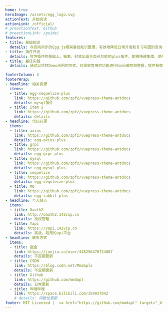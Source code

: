 ```yaml
---
home: true
heroImage: /assets/egg_logo.svg
actionText: 开始阅读
actionLink: /official/
# preactionText: Github
# preactionLink: /guide/
features:
- title: 基础知识
  details: 与官网同步的Egg.js框架基础知识整理，有效地降低日常开发和复习巩固的查询、学习时间。
- title: 插件开发
  details: 官方插件的基础上，抽象、封装出适合自己功能的plus插件，能够快速集成、使用在新的项目中。
- title: 最佳实践
  details: 通过以项目Demo示例的方式，对框架常用的功能进行Code编写和整理，提供有效且易用的代码封装。

footerColumn: 4
footerWrap: 
- headline: 相关资源
  items:
  - title: egg-sequelize-plus
    link: https://github.com/zpfz/vuepress-theme-antdocs
    details: mysql插件
  - title: Item 2
    link: https://github.com/zpfz/vuepress-theme-antdocs
    details: details
- headline: 代码开源
  items:
  - title: axios
    link: https://github.com/zpfz/vuepress-theme-antdocs
    details: egg-axios-plus
  - title: grpc
    link: https://github.com/zpfz/vuepress-theme-antdocs
    details: egg-grpc-plus
  - title: mysql
    link: https://github.com/zpfz/vuepress-theme-antdocs
    details: egg-mysql-plus
  - title: sequelize
    link: https://github.com/zpfz/vuepress-theme-antdocs
    details: egg-sequleize-plus
  - title: MQ
    link: https://github.com/zpfz/vuepress-theme-antdocs
    details: egg-rabbit-plus
- headline: 个人站点
  items:
  - title: Oauth2
    link: http://oauth2.142vip.cn
    details: 授权管理
  - title: Yapi
    link: https://yapi.142vip.cn
    details: 高效、易用的api平台
- headline: 联系方式
  items:
  - title: 掘金
    link: https://juejin.cn/user/448256476724807
    details: 不定期更新
  - title: CSDN
    link: https://blog.csdn.net/Mmdapls
    details: 不定期更新
  - title: Github
    link: https://github.com/mmdapl
    details: 日常更新
  - title: 哔哩哔哩
    link: https://space.bilibili.com/350937042
    # details: 间歇性更新
footer: MIT Licensed |  <a href="https://github.com/mmdapl" target="_blank">Rong姐姐好可爱</a> | Copyright © 2018-2022 All Rights Reserved  <a href="https://tongji.baidu.com/web/welcome/login" target="_blank">百度统计</a>
---
```


